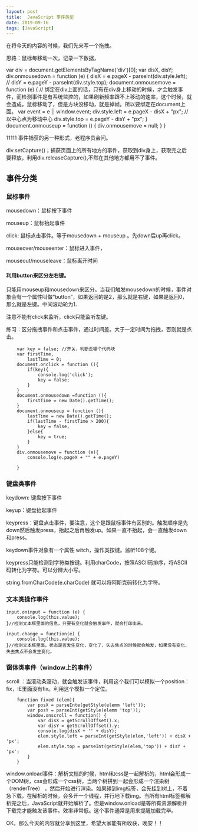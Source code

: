```yaml
---
layout: post
title:  JavaScript 事件类型
date: 2019-09-16
tags: [JavaScript]
---
```


在将今天的内容的时候，我们先来写一个拖拽。

思路：鼠标每移动一次，记录一下数据，

var div = document.getElementsByTagName('div')[0];
		var disX,
			disY;
		div.onmousedown = function (e) {
			disX = e.pageX - parseInt(div.style.left); //
			disY = e.pageY - parseInt(div.style.top);
			document.onmousemove = function (e) {
			// 绑定在div上面的话，只有在div身上移动的时候，才会触发事件，而检测事件是有系统监控的，如果刷新频率跟不上移动的速率，这个时候，就会造成，鼠标移动了，但是方块没移动，就是掉帧。所以要绑定在document上面。
							var event = e || window.event;
							div.style.left = e.pageX - disX + "px";  //以中心点为移动中心
							div.style.top = e.pageY - disY + "px";
						}
			document.onmouseup = function () {
				div.onmousemove = null;
			}
		}

11111
事件捕获的另一种形式，老程序员会问。

div.setCapture()；捕获页面上的所有地方的事件，获取到div身上，获取完之后要释放，利用div.releaseCapture(),不然在其他地方都用不了事件。

## 事件分类

### 鼠标事件

mousedown：鼠标按下事件

mouseup：鼠标抬起事件

click: 鼠标点击事件。等于mousedown + mouseup 。先down后up再click。

mouseover/mouseenter：鼠标进入事件，

mouseout/mouseleave：鼠标离开时间

#### 利用button来区分左右键。

只能用mouseup和mousedown来区分。当我们触发mousedown的时候，事件对象会有一个属性叫做“button”，如果返回的是2，那么就是右键，如果是返回0，那么就是左键。中间滚动轮为1.

注意不能有click来监听，click只能监听左键。

练习：区分拖拽事件和点击事件，通过时间差。大于一定时间为拖拽，否则就是点击。

		var key = false; //开关，判断走哪个代码块
		var firstTime,
			lastTime = 0;
		document.onclick = function (){
			if(key){
				console.log('click');
                key = false;
			}
		}
		document.onmousedown =function (){
			firstTime = new Date().getTime();
		}
		document.onmouseup = function (){
			lastTime = new Date().getTime();
			if(lastTime - firstTime > 200){
				key = false;
			}else{
				key = true;
			}
		}
		div.onmousemove = function (e){
			console.log(e.pageX + "" + e.pageY)	

		}

	
### 键盘类事件 
	
keydown: 键盘按下事件

keyup：键盘抬起事件

keypress：键盘点击事件，要注意，这个是跟鼠标事件有区别的。触发顺序是先down然后触发press，抬起之后再触发up。如果一直不抬起，会一直触发down和press。

keydown事件对象有一个属性 witch，操作类按键。监听108个键。

keypress只能检测到字符类按键。利用charCode，按照ASCII码排序，将ASCII码转化为字符。可以分辨大小写。

string.fromCharCode(e.charCode) 就可以将阿斯克码转化为字符。

### 文本类操作事件 

	input.oninput = function (e) {
		console.log(this.value);
	}//检测文本框里面的信息，只要有变化就会触发事件，就会打印出来。
	
	input.change = function(e) {
		console.log(this.value);
	}//检测文本框里面，状态是否发生变化，变化了，失去焦点的时候就会触发，如果没有变化，失去焦点不会发生变化。
	
### 窗体类事件（window上的事件）

scroll ：当滚动条滚动，就会触发该事件，利用这个我们可以模拟一个position：fix，IE里面没有fix。利用这个模拟一个定位。
	
		function fixed (elem){
			var posX = parseInte(getStyle(elemm 'left'));
			var posY = parseInt(getStyle(elemm 'top'));
			window.onscroll = function() {
				var disX = getScrollOffset().x;
				var disY = getScrollOffset().y;
				console.log(disX + '' + disY);
				elem.style.left = parseInt(getStyle(elem,'left')) + disX + 'px';
				elem.style.top = parseInt(getStyle(elem,'top')) + disY + 'px';
			}
		}

window.onload事件：解析文档的时候，html和css是一起解析的，html会形成一个DOM树，css会形成一个css树，当两个树拼到一起会形成一个渲染树（renderTree）
，然后开始进行渲染。如果碰到img标签，会先挂到树上，不着急下载，在解析的时候，会多开一个线程，并行地下载img。当所有html标签都解析完之后，JavaScript就开始解析了。但是window.onload是等所有资源解析并下载完才能触发该事件。效率非常低。这个事件通常是用来提醒加载完毕。
	
OK，那么今天的内容就分享到这里，希望大家能有所收获，晚安！！
	
